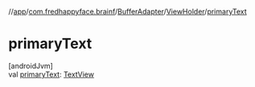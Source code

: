 //[app](../../../../index.md)/[com.fredhappyface.brainf](../../index.md)/[BufferAdapter](../index.md)/[ViewHolder](index.md)/[primaryText](primary-text.md)

# primaryText

[androidJvm]\
val [primaryText](primary-text.md): [TextView](https://developer.android.com/reference/kotlin/android/widget/TextView.html)
